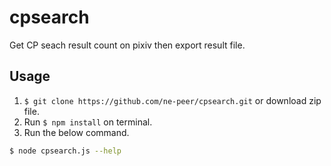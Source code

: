 # cpsearch

Get CP seach result count on pixiv then export result file.

## Usage

1. `$ git clone https://github.com/ne-peer/cpsearch.git` or download zip file.
2. Run `$ npm install` on terminal.
3. Run the below command.

```bash
$ node cpsearch.js --help
```

